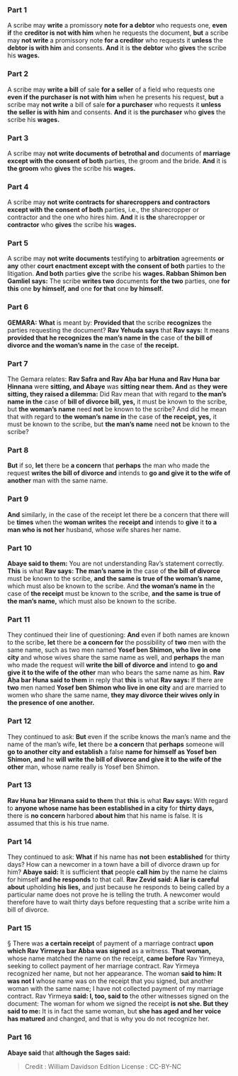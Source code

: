 
### Part 1
A scribe may <b>write</b> a promissory <b>note for a debtor</b> who requests one, <b>even if</b> the <b>creditor is not with him</b> when he requests the document, <b>but</b> a scribe may <b>not write</b> a promissory note <b>for a creditor</b> who requests it <b>unless</b> the <b>debtor is with him</b> and consents. <b>And</b> it is <b>the debtor</b> who <b>gives</b> the scribe his <b>wages.</b>

### Part 2
A scribe may <b>write a bill</b> of sale <b>for a seller</b> of a field who requests one <b>even if the purchaser is not with him</b> when he presents his request, <b>but</b> a scribe may <b>not write</b> a bill of sale <b>for a purchaser</b> who requests it <b>unless the seller is with him</b> and consents. <b>And</b> it is <b>the purchaser</b> who <b>gives</b> the scribe his <b>wages.</b>

### Part 3
A scribe may <b>not write documents of betrothal and</b> documents of <b>marriage except with the consent of both</b> parties, the groom and the bride. <b>And</b> it is <b>the groom</b> who <b>gives</b> the scribe his <b>wages.</b>

### Part 4
A scribe may <b>not write contracts for sharecroppers and contractors except with the consent of both</b> parties, i.e., the sharecropper or contractor and the one who hires him. <b>And</b> it is <b>the</b> sharecropper or <b>contractor</b> who <b>gives</b> the scribe his <b>wages.</b>

### Part 5
A scribe may <b>not write documents</b> testifying to <b>arbitration</b> agreements <b>or any</b> other <b>court enactment except with the consent of both</b> parties to the litigation. <b>And both</b> parties <b>give</b> the scribe his <b>wages. Rabban Shimon ben Gamliel says:</b> The scribe <b>writes two</b> documents <b>for the two</b> parties, one <b>for this</b> one <b>by himself, and</b> one <b>for that</b> one <b>by himself.</b>

### Part 6
<strong>GEMARA:</strong> <b>What</b> is meant by: <b>Provided that</b> the scribe <b>recognizes</b> the parties requesting the document? <b>Rav Yehuda says</b> that <b>Rav says:</b> It means <b>provided that he recognizes the man’s name in the</b> case of <b>the bill of divorce and the woman’s name in</b> the case of <b>the receipt.</b>

### Part 7
The Gemara relates: <b>Rav Safra and Rav Aḥa bar Huna and Rav Huna bar Ḥinnana</b> were <b>sitting, and Abaye</b> was <b>sitting near them. And</b> as <b>they were sitting, they raised a dilemma:</b> Did Rav mean that with regard to <b>the man’s name in the</b> case of <b>bill of divorce bill, yes,</b> it must be known to the scribe, but <b>the woman’s name</b> need <b>not</b> be known to the scribe? And did he mean that with regard to <b>the woman’s name in</b> the case of <b>the receipt, yes,</b> it must be known to the scribe, but <b>the man’s name</b> need <b>not</b> be known to the scribe?

### Part 8
<b>But</b> if so, <b>let</b> there be <b>a concern</b> that <b>perhaps</b> the man who made the request <b>writes the bill of divorce and</b> intends to <b>go and give it to the wife of another</b> man with the same name.

### Part 9
<b>And</b> similarly, in the case of the receipt let there be a concern that there will be <b>times</b> when the <b>woman writes</b> the <b>receipt and</b> intends to <b>give</b> it <b>to a man who is not her</b> husband, whose wife shares her name.

### Part 10
<b>Abaye said to them:</b> You are not understanding Rav’s statement correctly. <b>This</b> is what <b>Rav says: The man’s name in</b> the case of <b>the bill of divorce</b> must be known to the scribe, <b>and the same is true of the woman’s name,</b> which must also be known to the scribe. And <b>the woman’s name in</b> the case of <b>the receipt</b> must be known to the scribe, <b>and the same is true of the man’s name,</b> which must also be known to the scribe.

### Part 11
They continued their line of questioning: <b>And</b> even if both names are known to the scribe, <b>let</b> there be <b>a concern for</b> the possibility of <b>two</b> men with the same name, such as two men named <b>Yosef ben Shimon, who live in one city</b> and whose wives share the same name as well, and <b>perhaps</b> the man who made the request will <b>write the bill of divorce and</b> intend to <b>go and give it to the wife of the other</b> man who bears the same name as him. <b>Rav Aḥa bar Huna said to them</b> in reply that <b>this</b> is what <b>Rav says:</b> If there are <b>two</b> men named <b>Yosef ben Shimon who live in one city</b> and are married to women who share the same name, <b>they may divorce their wives only in the presence of one another.</b>

### Part 12
They continued to ask: <b>But</b> even if the scribe knows the man’s name and the name of the man’s wife, <b>let</b> there be <b>a concern</b> that <b>perhaps</b> someone will <b>go to another city and establish</b> a false <b>name for himself as Yosef ben Shimon, and</b> he <b>will write the bill of divorce and give it to the wife of the other</b> man, whose name really is Yosef ben Shimon.

### Part 13
<b>Rav Huna bar Ḥinnana said to them</b> that <b>this</b> is what <b>Rav says:</b> With regard to <b>anyone whose name has been established in a city</b> for <b>thirty days,</b> there is <b>no concern</b> harbored <b>about him</b> that his name is false. It is assumed that this is his true name.

### Part 14
They continued to ask: <b>What</b> if his name has <b>not</b> been <b>established</b> for thirty days? How can a newcomer in a town have a bill of divorce drawn up for him? <b>Abaye said:</b> It is sufficient <b>that</b> people <b>call him</b> by the name he claims for himself <b>and he responds</b> to that call. <b>Rav Zevid said: A liar is careful about</b> upholding <b>his lies,</b> and just because he responds to being called by a particular name does not prove he is telling the truth. A newcomer would therefore have to wait thirty days before requesting that a scribe write him a bill of divorce.

### Part 15
§ There was <b>a certain receipt</b> of payment of a marriage contract <b>upon which Rav Yirmeya bar Abba was signed</b> as a witness. <b>That woman,</b> whose name matched the name on the receipt, <b>came before</b> Rav Yirmeya, seeking to collect payment of her marriage contract. Rav Yirmeya recognized her name, but not her appearance. The woman <b>said to him: It was not I</b> whose name was on the receipt that you signed, but another woman with the same name; I have not collected payment of my marriage contract. Rav Yirmeya <b>said: I, too, said to</b> the other witnesses signed on the document: The woman for whom we signed the receipt <b>is not she. But they said to me:</b> It is in fact the same woman, but <b>she has aged and her voice has matured</b> and changed, and that is why you do not recognize her.

### Part 16
<b>Abaye said</b> that <b>although the Sages said:</b>

>Credit : William Davidson Edition
>License : CC-BY-NC